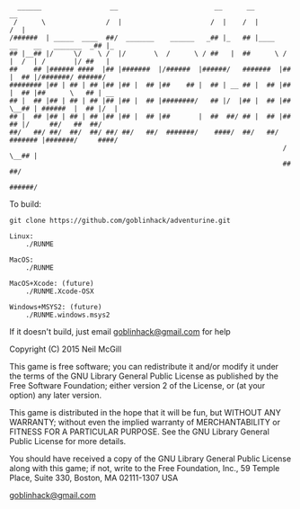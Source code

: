 
```

  ______                 __                        __      __                              __     
 /      \               /  |                      /  |    /  |                            /  |    
/######  | _____  ____  ##/  _______    ______   _## |_   ## |____   __    __   _______  _## |_   
## |__## |/     \/    \ /  |/       \  /      \ / ##   |  ##      \ /  |  /  | /       |/ ##   |  
##    ## |###### ####  |## |#######  |/######  |######/   #######  |## |  ## |/#######/ ######/   
######## |## | ## | ## |## |## |  ## |##    ## |  ## | __ ## |  ## |## |  ## |##      \   ## | __ 
## |  ## |## | ## | ## |## |## |  ## |########/   ## |/  |## |  ## |## \__## | ######  |  ## |/  |
## |  ## |## | ## | ## |## |## |  ## |##       |  ##  ##/ ## |  ## |##    ## |/     ##/   ##  ##/ 
##/   ##/ ##/  ##/  ##/ ##/ ##/   ##/  #######/    ####/  ##/   ##/  ####### |#######/     ####/  
                                                                    /  \__## |                    
                                                                    ##    ##/                     
                                                                     ######/                      
```

To build:

    git clone https://github.com/goblinhack/adventurine.git

    Linux:
        ./RUNME

    MacOS:
        ./RUNME

    MacOS+Xcode: (future)
        ./RUNME.Xcode-OSX

    Windows+MSYS2: (future)
        ./RUNME.windows.msys2

If it doesn't build, just email goblinhack@gmail.com for help


 
 Copyright (C) 2015 Neil McGill

 This game is free software; you can redistribute it and/or
 modify it under the terms of the GNU Library General Public
 License as published by the Free Software Foundation; either
 version 2 of the License, or (at your option) any later version.

 This game is distributed in the hope that it will be fun,
 but WITHOUT ANY WARRANTY; without even the implied warranty of
 MERCHANTABILITY or FITNESS FOR A PARTICULAR PURPOSE.  See the GNU
 Library General Public License for more details.

 You should have received a copy of the GNU Library General Public
 License along with this game; if not, write to the Free
 Foundation, Inc., 59 Temple Place, Suite 330, Boston, MA  02111-1307  USA

 goblinhack@gmail.com
